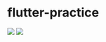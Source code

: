 # flutter-practice
 <img src="https://User/DELL/Desktop/flutter/flutter-practice/demo/images/login.jpg">
<img src="https://User/DELL/Desktop/flutter/flutter-practice/demo/images/register.jpg"> 

